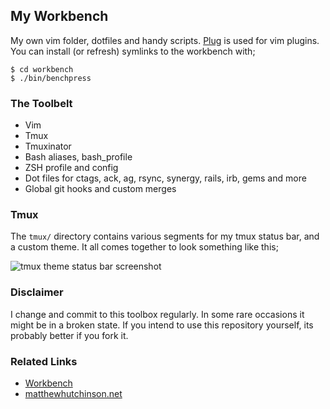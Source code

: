 ## My Workbench

My own vim folder, dotfiles and handy scripts.
[Plug](https://github.com/junegunn/vim-plug) is used for vim plugins.  You can
install (or refresh) symlinks to the workbench with;

```
$ cd workbench
$ ./bin/benchpress
```

### The Toolbelt

* Vim
* Tmux
* Tmuxinator
* Bash aliases, bash_profile
* ZSH profile and config
* Dot files for ctags, ack, ag, rsync, synergy, rails, irb, gems and more
* Global git hooks and custom merges

### Tmux

The `tmux/` directory contains various segments for my tmux status bar, and a
custom theme. It all comes together to look something like this;

![tmux theme status bar screenshot](https://raw.githubusercontent.com/matthutchinson/workbench/master/tmux/themeshot.png)

### Disclaimer

I change and commit to this toolbox regularly.  In some rare occasions it might
be in a broken state.  If you intend to use this repository yourself, its
probably better if you fork it.

### Related Links

* [Workbench](http://matthutchinson.github.com/workbench)
* [matthewhutchinson.net](http://matthewhutchinson.net)
